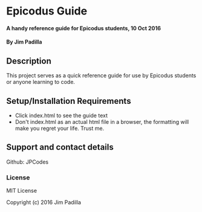 # Epicodus Guide

#### A handy reference guide for Epicodus students, 10 Oct 2016

#### By Jim Padilla

## Description

This project serves as a quick reference guide for use by Epicodus students or anyone learning to code.

## Setup/Installation Requirements

* Click index.html to see the guide text
* Don't index.html as an actual html file in a browser, the formatting will make you regret your life. Trust me.

## Support and contact details

Github: JPCodes

### License

MIT License

Copyright (c) 2016 Jim Padilla
